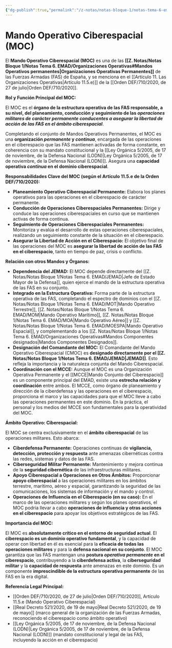 ```yaml
---
{"dg-publish":true,"permalink":"/z-notas/notas-bloque-1/notas-tema-6-emad/moc/"}
---
```


# Mando Operativo Ciberespacial (MOC)

El **Mando Operativo Ciberespacial (MOC)** es una de las **[[Z. Notas/Notas Bloque 1/Notas Tema 6. EMAD/Organizaciones Operativas#Mandos Operativos permanentes\|Organizaciones Operativas Permanentes]]** de las Fuerzas Armadas (FAS) de España, y se menciona en el [[Artículo 11. Las Organizaciones Operativas\|Artículo 11.5.e)]] de la [[Orden DEF/710/2020, de 27 de julio\|Orden DEF/710/2020]].

**Rol y Función Principal del MOC:**

El MOC es el **órgano de la estructura operativa de las FAS responsable, a su nivel, del planeamiento, conducción y seguimiento de las *operaciones militares de carácter permanente conducentes a asegurar la libertad de acción de las FAS en el ámbito ciberespacial***.

Completando el conjunto de Mandos Operativos Permanentes, el MOC es una **organización *permanente* y *continua***,  encargada de las operaciones en el ciberespacio que las FAS mantienen activadas de forma constante, en coherencia con su mandato constitucional y la [[Ley Orgánica 5/2005, de 17 de noviembre, de la Defensa Nacional (LODN)\|Ley Orgánica 5/2005, de 17 de noviembre, de la Defensa Nacional (LODN)]].  Asegura una **capacidad operativa *continua* en el dominio ciberespacial**.

**Responsabilidades Clave del MOC (según el Artículo 11.5.e de la Orden DEF/710/2020):**

*   **Planeamiento Operativo Ciberespacial Permanente:** Elabora los planes operativos para las operaciones en el ciberespacio de carácter permanente.
*   **Conducción de Operaciones Ciberespaciales Permanentes:**  Dirige y conduce las operaciones ciberespaciales en curso que se mantienen activas de forma continua.
*   **Seguimiento de Operaciones Ciberespaciales Permanentes:**  Monitoriza y evalúa el desarrollo de estas operaciones ciberespaciales, realizando un seguimiento constante de la situación en el ciberespacio.
*   **Asegurar la Libertad de Acción en el Ciberespacio:**  El objetivo final de las operaciones del MOC es **asegurar la libertad de acción de las FAS en el ciberespacio**, tanto en tiempo de paz, crisis o conflicto.

**Relación con otros Mandos y Órganos:**

*   **Dependencia del JEMAD:** El MOC depende directamente del [[Z. Notas/Notas Bloque 1/Notas Tema 6. EMAD/JEMAD\|Jefe de Estado Mayor de la Defensa]], quien ejerce el mando de la estructura operativa de las FAS en su conjunto.
*   **Integrado en la Estructura Operativa:**  Forma parte de la estructura operativa de las FAS,  completando el espectro de dominios con el [[Z. Notas/Notas Bloque 1/Notas Tema 6. EMAD/MOT\|Mando Operativo Terrestre]], [[Z. Notas/Notas Bloque 1/Notas Tema 6. EMAD/MOM\|Mando Operativo Marítimo]], [[Z. Notas/Notas Bloque 1/Notas Tema 6. EMAD/MOA\|Mando Operativo Aéreo]] y [[Z. Notas/Notas Bloque 1/Notas Tema 6. EMAD/MOESPA\|Mando Operativo Espacial]],  y complementando a los [[Z. Notas/Notas Bloque 1/Notas Tema 6. EMAD/Organizaciones Operativas#Mandos Componentes designados\|Mandos Componentes Designados]].
*   **Designación del Comandante del MOC:** El Comandante del Mando Operativo Ciberespacial (CMOC) es **designado directamente por el [[Z. Notas/Notas Bloque 1/Notas Tema 6. EMAD/JEMAD\|JEMAD]]**.  Esto refleja la importancia y la naturaleza conjunta del Mando Ciberespacial.
*   **Coordinación con el MCCE:**  Aunque el MOC es una Organización Operativa Permanente y el [[MCCE\|Mando Conjunto del Ciberespacio]] es un componente principal del EMAD,  existe una **estrecha relación y coordinación** entre ambos.  El MCCE, como órgano de planeamiento y dirección de la ciberdefensa y las operaciones en el ciberespacio,  proporciona el marco y las capacidades para que el MOC lleve a cabo las operaciones permanentes en este dominio.  En la práctica, el personal y los medios del MCCE son fundamentales para la operatividad del MOC.

**Ámbito Operativo: Ciberespacial:**

El MOC se centra exclusivamente en el **ámbito ciberespacial** de las operaciones militares.  Esto abarca:

*   **Ciberdefensa Permanente:**  Operaciones continuas de **vigilancia, detección, protección y respuesta** ante amenazas cibernéticas contra las redes, sistemas y datos de las FAS.
*   **Ciberseguridad Militar Permanente:**  Mantenimiento y mejora continua de la **seguridad cibernética** de las infraestructuras militares.
*   **Apoyo Ciberespacial a Operaciones en Otros Ámbitos:**  Proporcionar **apoyo ciberespacial** a las operaciones militares en los ámbitos terrestre, marítimo, aéreo y espacial,  garantizando la seguridad de las comunicaciones, los sistemas de información y el mando y control.
*   **Operaciones de Influencia en el Ciberespacio (en su caso):**  En el marco de las operaciones militares y según los planes operativos,  el MOC podría llevar a cabo **operaciones de influencia y otras acciones en el ciberespacio** para apoyar los objetivos estratégicos de las FAS.

**Importancia del MOC:**

El MOC es **absolutamente crítico en el entorno de seguridad actual**.  El **ciberespacio es un dominio operativo fundamental**,  y la capacidad de operar con libertad en él es esencial para la **eficacia de todas las operaciones militares** y para la **defensa nacional en su conjunto**.  El MOC garantiza que las FAS mantengan una **postura *operativa permanente* en el ciberespacio**,  contribuyendo a la **ciberdefensa activa**, la **ciberseguridad militar** y la **capacidad de respuesta** ante amenazas en este dominio.  Es un componente **imprescindible de la estructura operativa permanente** de las FAS en la era digital.

**Referencia Legal Principal:**

*   [[Orden DEF/710/2020, de 27 de julio\|Orden DEF/710/2020]], Artículo 11.5.e (Mando Operativo Ciberespacial)
*   [[Real Decreto 521/2020, de 19 de mayo\|Real Decreto 521/2020, de 19 de mayo]] (marco general de la organización de las Fuerzas Armadas, reconociendo el ciberespacio como ámbito operativo)
*   [[Ley Orgánica 5/2005, de 17 de noviembre, de la Defensa Nacional (LODN)\|Ley Orgánica 5/2005, de 17 de noviembre, de la Defensa Nacional (LODN)]] (mandato constitucional y legal de las FAS, incluyendo la acción en el ciberespacio)
